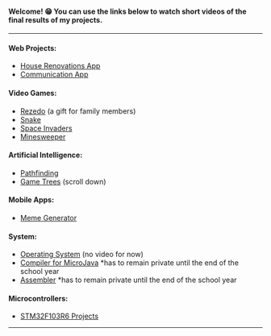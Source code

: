 <h4>Welcome! 😁  You can use the links below to watch short videos of the final results of my projects.</h4>
<hr>


<h4>Web Projects:</h4>
<ul>
  <li><a href="https://github.com/aleva147/House-Renovations/blob/main/README.md">House Renovations App</a></li>
  <li><a href="https://github.com/aleva147/Communication-App/blob/main/README.md">Communication App</a></li>
</ul>

<h4>Video Games:</h4>
<ul>
  <li><a href="https://github.com/aleva147/Unity-Rezedo/blob/main/README.md">Rezedo</a> (a gift for family members)</li>
  <li><a href="https://github.com/aleva147/Unity-Snake/blob/main/README.md">Snake</a></li>
  <li><a href="https://github.com/aleva147/Unity-Space-Invaders/blob/main/README.md">Space Invaders</a></li>
  <li><a href="https://github.com/aleva147/Unity-Minesweeper/blob/main/README.md">Minesweeper</a></li>
</ul>

<h4>Artificial Intelligence:</h4>
<ul>
  <li><a href="https://github.com/aleva147/Artificial-Intelligence/blob/01-Pathfinding/README.md">Pathfinding</a></li>
  <li><a href="https://github.com/aleva147/Artificial-Intelligence/blob/01-Pathfinding/README.md">Game Trees</a> (scroll down)</li>
</ul>

<h4>Mobile Apps:</h4>
<ul>
  <li><a href="https://github.com/aleva147/Meme-Generator/blob/main/README.md">Meme Generator</a></li>
</ul>

<h4>System:</h4>
<ul>
  <li><a href="https://github.com/aleva147/Operating-System/blob/main/README.md">Operating System</a> (no video for now)</li>
  <li><a href="https://github.com/aleva147/">Compiler for MicroJava</a> *has to remain private until the end of the school year</li>
  <li><a href="https://github.com/aleva147/">Assembler</a> *has to remain private until the end of the school year</li>
</ul>

<h4>Microcontrollers:</h4>
<ul>
  <li><a href="https://github.com/aleva147/STM32F103R6-Microcontroller/blob/main/README.md">STM32F103R6 Projects</a></li>
</ul>


<hr>
